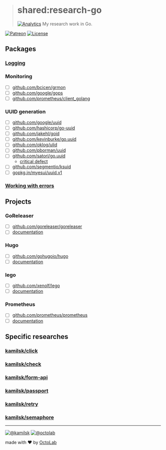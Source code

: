 > # shared:research-go
> [![Analytics](https://ga-beacon.appspot.com/UA-109817251-4/shared/research-go:readme?pixel)](https://github.com/kamilsk/shared/tree/research-go)
> My research work in Go.

[![Patreon](https://img.shields.io/badge/patreon-donate-orange.svg)](https://www.patreon.com/octolab)
[![License](https://img.shields.io/badge/license-MIT-blue.svg)](LICENSE)

## Packages

### [Logging](logging)

### Monitoring

- [ ] [github.com/bcicen/grmon](https://github.com/bcicen/grmon/)
- [ ] [github.com/google/gops](https://github.com/google/gops/)
- [ ] [github.com/prometheus/client_golang](https://github.com/prometheus/client_golang/)

### UUID generation

- [ ] [github.com/google/uuid](https://github.com/google/uuid/)
- [ ] [github.com/hashicorp/go-uuid](https://github.com/hashicorp/go-uuid/)
- [ ] [github.com/jakehl/goid](https://github.com/jakehl/goid/)
- [ ] [github.com/kevinburke/go.uuid](https://github.com/kevinburke/go.uuid/)
- [ ] [github.com/oklog/ulid](https://github.com/oklog/ulid/)
- [ ] [github.com/pborman/uuid](https://github.com/segmentio/ksuid/)
- [ ] [github.com/satori/go.uuid](https://github.com/satori/go.uuid/)
  - [critical defect](https://github.com/satori/go.uuid/issues/73)
- [ ] [github.com/segmentio/ksuid](https://github.com/pborman/uuid/)
- [ ] [gopkg.in/myesui/uuid.v1](https://github.com/myesui/uuid/)

### [Working with errors](errors)

## Projects

### GoReleaser

- [ ] [github.com/goreleaser/goreleaser](https://github.com/goreleaser/goreleaser/)
- [ ] [documentation](https://goreleaser.com/)

### Hugo

- [ ] [github.com/gohugoio/hugo](https://github.com/gohugoio/hugo/)
- [ ] [documentation](https://gohugo.io/documentation/)

### lego

- [ ] [github.com/xenolf/lego](https://github.com/xenolf/lego/)
- [ ] [documentation](https://godoc.org/github.com/xenolf/lego/acme)

### Prometheus

- [ ] [github.com/prometheus/prometheus](https://github.com/prometheus/prometheus/)
- [ ] [documentation](https://prometheus.io/docs/introduction/overview/)

## Specific researches

### [kamilsk/click](https://github.com/kamilsk/click/tree/research)

### [kamilsk/check](https://github.com/kamilsk/check/tree/research)

### [kamilsk/form-api](https://github.com/kamilsk/form-api/tree/research)

### [kamilsk/passport](https://github.com/kamilsk/passport/tree/research)

### [kamilsk/retry](https://github.com/kamilsk/retry/tree/research)

### [kamilsk/semaphore](https://github.com/kamilsk/semaphore/tree/research)

---

[![@kamilsk](https://img.shields.io/badge/author-%40kamilsk-blue.svg)](https://twitter.com/ikamilsk)
[![@octolab](https://img.shields.io/badge/sponsor-%40octolab-blue.svg)](https://twitter.com/octolab_inc)

made with ❤️ by [OctoLab](https://www.octolab.org/)
